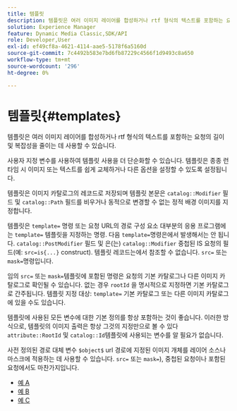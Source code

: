```yaml
---
title: 템플릿
description: 템플릿은 여러 이미지 레이어를 합성하거나 rtf 형식의 텍스트를 포함하는 요청의 길이 및 복잡성을 줄이는 데 사용할 수 있습니다.
solution: Experience Manager
feature: Dynamic Media Classic,SDK/API
role: Developer,User
exl-id: ef49cf8a-4621-4114-aae5-5178f6a5160d
source-git-commit: 7c4492b583e7bd6fb87229c4566f1d9493c8a650
workflow-type: tm+mt
source-wordcount: '296'
ht-degree: 0%

---
```


# 템플릿{#templates}

템플릿은 여러 이미지 레이어를 합성하거나 rtf 형식의 텍스트를 포함하는 요청의 길이 및 복잡성을 줄이는 데 사용할 수 있습니다.

사용자 지정 변수를 사용하여 템플릿 사용을 더 단순화할 수 있습니다. 템플릿은 종종 런타임 시 이미지 또는 텍스트를 쉽게 교체하거나 다른 옵션을 설정할 수 있도록 설정됩니다.

템플릿은 이미지 카탈로그의 레코드로 저장되며 템플릿 본문은 `catalog::Modifier` 필드 및 `catalog::Path` 필드를 비우거나 동적으로 변경할 수 없는 정적 배경 이미지를 지정합니다.

템플릿은 `template=` 명령 또는 요청 URL의 경로 구성 요소 대부분의 응용 프로그램에는 `template=` 템플릿을 지정하는 명령. 다음 `template=`명령은에서 발생해서는 안 됩니다. `catalog::PostModifier` 필드 및 은(는) `catalog::Modifier` 중첩된 IS 요청의 필드(예: `src=is{...}` construct). 템플릿 레코드는에서 참조할 수 없습니다. `src=` 또는 `mask=`명령입니다.

임의 `src=` 또는 `mask=`템플릿에 포함된 명령은 요청의 기본 카탈로그나 다른 이미지 카탈로그로 확인될 수 있습니다. 없는 경우 `rootId` 을 명시적으로 지정하면 기본 카탈로그로 간주됩니다. 템플릿 지정 대상: `template=` 기본 카탈로그 또는 다른 이미지 카탈로그에 있을 수도 있습니다.

템플릿에 사용된 모든 변수에 대한 기본 정의를 항상 포함하는 것이 좋습니다. 이러한 방식으로, 템플릿의 이미지 출력은 항상 그것의 지정만으로 볼 수 있다 `attribute::RootId` 및 `catalog::Id`템플릿에 사용되는 변수를 알 필요가 없습니다.

사전 정의된 경로 대체 변수 `$object$` url 경로에 지정된 이미지 개체를 레이어 소스나 마스크에 적용하는 데 사용할 수 있습니다. `src=` 또는 `mask=`), 중첩된 요청이나 포함된 요청에서도 마찬가지입니다.

* [예 A](r-example-a.md)
* [예 B](r-example-b.md)
* [예 C](r-example-c.md)
